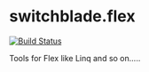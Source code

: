 switchblade.flex
================
[![Build Status](https://travis-ci.org/danielporfirio/switchblade.flex.png?branch=master)](https://travis-ci.org/danielporfirio/switchblade.flex)

Tools for Flex like Linq and so on.....